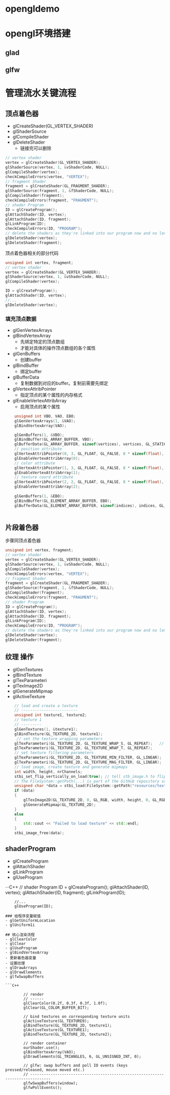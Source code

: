 # opengldemo
# opengl环境搭建
## glad
## glfw
# 管理流水关键流程

## 顶点着色器
- glCreateShader(GL_VERTEX_SHADER)
- glShaderSource
- glCompileShader
- glDeleteShader
  - 链接完可以删除

```C++
// vertex shader
vertex = glCreateShader(GL_VERTEX_SHADER);
glShaderSource(vertex, 1, &vShaderCode, NULL);
glCompileShader(vertex);
checkCompileErrors(vertex, "VERTEX");
// fragment Shader
fragment = glCreateShader(GL_FRAGMENT_SHADER);
glShaderSource(fragment, 1, &fShaderCode, NULL);
glCompileShader(fragment);
checkCompileErrors(fragment, "FRAGMENT");
// shader Program
ID = glCreateProgram();
glAttachShader(ID, vertex);
glAttachShader(ID, fragment);
glLinkProgram(ID);
checkCompileErrors(ID, "PROGRAM");
// delete the shaders as they're linked into our program now and no longer necessary
glDeleteShader(vertex);
glDeleteShader(fragment);
```
顶点着色器相关的部分代码

```C++
unsigned int vertex, fragment;
// vertex shader
vertex = glCreateShader(GL_VERTEX_SHADER);
glShaderSource(vertex, 1, &vShaderCode, NULL);
glCompileShader(vertex);

ID = glCreateProgram();
glAttachShader(ID, vertex);
//...
glDeleteShader(vertex);
```
### 填充顶点数据
- glGenVertexArrays
- glBindVertexArray
  - 先绑定特定的顶点数组
  - 才能对具体的操作顶点数组的各个属性
- glGenBuffers
  - 创建buffer
- glBindBuffer
  - 绑定buffer
- glBufferData
  - 复制数据到对应的buffer。复制前需要先绑定
- glVertexAttribPointer
  - 指定顶点的某个属性的内存格式
- glEnableVertexAttribArray
  - 启用顶点的某个属性

```C++
    unsigned int VBO, VAO, EBO;
    glGenVertexArrays(1, &VAO);
    glBindVertexArray(VAO);

    glGenBuffers(1, &VBO);
    glBindBuffer(GL_ARRAY_BUFFER, VBO);
    glBufferData(GL_ARRAY_BUFFER, sizeof(vertices), vertices, GL_STATIC_DRAW);
    // position attribute
    glVertexAttribPointer(0, 3, GL_FLOAT, GL_FALSE, 8 * sizeof(float), (void*)0);
    glEnableVertexAttribArray(0);
    // color attribute
    glVertexAttribPointer(1, 3, GL_FLOAT, GL_FALSE, 8 * sizeof(float), (void*)(3 * sizeof(float)));
    glEnableVertexAttribArray(1);
    // texture coord attribute
    glVertexAttribPointer(2, 2, GL_FLOAT, GL_FALSE, 8 * sizeof(float), (void*)(6 * sizeof(float)));
    glEnableVertexAttribArray(2);
    
    glGenBuffers(1, &EBO);
    glBindBuffer(GL_ELEMENT_ARRAY_BUFFER, EBO);
    glBufferData(GL_ELEMENT_ARRAY_BUFFER, sizeof(indices), indices, GL_STATIC_DRAW);
    
```
## 片段着色器
步骤同顶点着色器
```C++
unsigned int vertex, fragment;
// vertex shader
vertex = glCreateShader(GL_VERTEX_SHADER);
glShaderSource(vertex, 1, &vShaderCode, NULL);
glCompileShader(vertex);
checkCompileErrors(vertex, "VERTEX");
// fragment Shader
fragment = glCreateShader(GL_FRAGMENT_SHADER);
glShaderSource(fragment, 1, &fShaderCode, NULL);
glCompileShader(fragment);
checkCompileErrors(fragment, "FRAGMENT");
// shader Program
ID = glCreateProgram();
glAttachShader(ID, vertex);
glAttachShader(ID, fragment);
glLinkProgram(ID);
checkCompileErrors(ID, "PROGRAM");
// delete the shaders as they're linked into our program now and no longer necessary
glDeleteShader(vertex);
glDeleteShader(fragment);
```
## 纹理 操作
- glGenTextures
- glBindTexture
- glTexParameteri
- glTexImage2D
- glGenerateMipmap
- glActiveTexture

```C++
    // load and create a texture 
    // -------------------------
    unsigned int texture1, texture2;
    // texture 1
    // ---------
    glGenTextures(1, &texture1);
    glBindTexture(GL_TEXTURE_2D, texture1); 
     // set the texture wrapping parameters
    glTexParameteri(GL_TEXTURE_2D, GL_TEXTURE_WRAP_S, GL_REPEAT);	// set texture wrapping to GL_REPEAT (default wrapping method)
    glTexParameteri(GL_TEXTURE_2D, GL_TEXTURE_WRAP_T, GL_REPEAT);
    // set texture filtering parameters
    glTexParameteri(GL_TEXTURE_2D, GL_TEXTURE_MIN_FILTER, GL_LINEAR);
    glTexParameteri(GL_TEXTURE_2D, GL_TEXTURE_MAG_FILTER, GL_LINEAR);
    // load image, create texture and generate mipmaps
    int width, height, nrChannels;
    stbi_set_flip_vertically_on_load(true); // tell stb_image.h to flip loaded texture's on the y-axis.
    // The FileSystem::getPath(...) is part of the GitHub repository so we can find files on any IDE/platform; replace it with your own image path.
    unsigned char *data = stbi_load(FileSystem::getPath("resources/textures/container.jpg").c_str(), &width, &height, &nrChannels, 0);
    if (data)
    {
        glTexImage2D(GL_TEXTURE_2D, 0, GL_RGB, width, height, 0, GL_RGB, GL_UNSIGNED_BYTE, data);
        glGenerateMipmap(GL_TEXTURE_2D);
    }
    else
    {
        std::cout << "Failed to load texture" << std::endl;
    }
    stbi_image_free(data);
```
## shaderProgram
- glCreateProgram
- glAttachShader
- glLinkProgram
- glUseProgram

···C++
        // shader Program
        ID = glCreateProgram();
        glAttachShader(ID, vertex);
        glAttachShader(ID, fragment);
        glLinkProgram(ID);

        //...
        glUseProgram(ID); 
```
### 给程序变量赋值
- glGetUniformLocation
- glUniform1i

## 核心渲染流程
- glClearColor
- glClear
- glUseProgram
- glBindVertexArray
- 更新着色器变量
- 设置纹理
- glDrawArrays
- glDrawElements
- glfwSwapBuffers

```C++

        // render
        // ------
        glClearColor(0.2f, 0.3f, 0.3f, 1.0f);
        glClear(GL_COLOR_BUFFER_BIT);

        // bind textures on corresponding texture units
        glActiveTexture(GL_TEXTURE0);
        glBindTexture(GL_TEXTURE_2D, texture1);
        glActiveTexture(GL_TEXTURE1);
        glBindTexture(GL_TEXTURE_2D, texture2);

        // render container
        ourShader.use();
        glBindVertexArray(VAO);
        glDrawElements(GL_TRIANGLES, 6, GL_UNSIGNED_INT, 0);

        // glfw: swap buffers and poll IO events (keys pressed/released, mouse moved etc.)
        // -------------------------------------------------------------------------------
        glfwSwapBuffers(window);
        glfwPollEvents();
```
